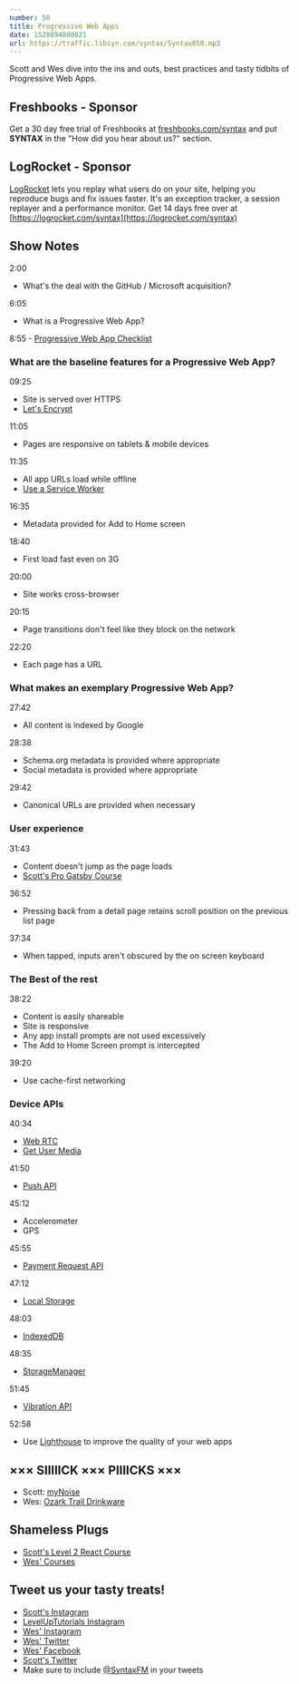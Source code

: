 ```yaml
---
number: 50
title: Progressive Web Apps
date: 1528894800021
url: https://traffic.libsyn.com/syntax/Syntax050.mp3
---
```


Scott and Wes dive into the ins and outs, best practices and tasty tidbits of Progressive Web Apps.

## Freshbooks - Sponsor

Get a 30 day free trial of Freshbooks at [freshbooks.com/syntax](https://freshbooks.com/syntax) and put **SYNTAX** in the "How did you hear about us?" section.

## LogRocket - Sponsor

[LogRocket](https://logrocket.com/syntax) lets you replay what users do on your site, helping you reproduce bugs and fix issues faster. It's an exception tracker, a session replayer and a performance monitor. Get 14 days free over at [https://logrocket.com/syntax](https://logrocket.com/syntax)

## Show Notes

2:00

* What's the deal with the GitHub / Microsoft acquisition?

6:05

* What is a Progressive Web App?

8:55 - [Progressive Web App Checklist](https://developers.google.com/web/progressive-web-apps/checklist)

### What are the baseline features for a Progressive Web App?

09:25

* Site is served over HTTPS
* [Let's Encrypt](https://letsencrypt.org/)

11:05

* Pages are responsive on tablets & mobile devices

11:35

* All app URLs load while offline
* [Use a Service Worker](https://developers.google.com/web/fundamentals/primers/service-workers/)

16:35

* Metadata provided for Add to Home screen

18:40

* First load fast even on 3G

20:00

* Site works cross-browser

20:15

* Page transitions don't feel like they block on the network

22:20

* Each page has a URL

### What makes an exemplary Progressive Web App?

27:42

* All content is indexed by Google

28:38

* Schema.org metadata is provided where appropriate
* Social metadata is provided where appropriate

29:42

* Canonical URLs are provided when necessary

### User experience

31:43

* Content doesn't jump as the page loads
* [Scott's Pro Gatsby Course](https://www.leveluptutorials.com/tutorials/pro-gatsby)

36:52

* Pressing back from a detail page retains scroll position on the previous list page

37:34

* When tapped, inputs aren't obscured by the on screen keyboard

### The Best of the rest

38:22

* Content is easily shareable
* Site is responsive
* Any app install prompts are not used excessively
* The Add to Home Screen prompt is intercepted

39:20

* Use cache-first networking

### Device APIs

40:34

* [Web RTC](https://developer.mozilla.org/en-US/docs/Web/API/WebRTC_API)
* [Get User Media](https://developer.mozilla.org/en-US/docs/Web/API/MediaDevices/getUserMedia%20)

41:50

* [Push API](https://developer.mozilla.org/en-US/docs/Web/API/Push_API)

45:12

* Accelerometer
* GPS

45:55

* [Payment Request API](https://developer.mozilla.org/en-US/docs/Web/API/Payment_Request_API)

47:12

* [Local Storage](https://developer.mozilla.org/en-US/docs/Web/API/Storage/LocalStorage)

48:03

* [IndexedDB](https://developer.mozilla.org/en-US/docs/Web/API/IndexedDB_API)

48:35

* [StorageManager](https://developer.mozilla.org/en-US/docs/Web/API/StorageManager)

51:45

* [Vibration API](https://developer.mozilla.org/en-US/docs/Web/API/Vibration_API)

52:58

* Use [Lighthouse](https://developers.google.com/web/tools/lighthouse/) to improve the quality of your web apps

## ××× SIIIIICK ××× PIIIICKS ×××

* Scott: [myNoise](https://mynoise.net/)
* Wes: [Ozark Trail Drinkware](https://www.walmart.com/search/?query=ozark%20trail%20rambler&cat_id=0)

## Shameless Plugs

* [Scott's Level 2 React Course](https://LevelUpTutorials.com/store)
* [Wes' Courses](https://wesbos.com/courses)

## Tweet us your tasty treats!

* [Scott's Instagram](https://www.instagram.com/stolinski/)
* [LevelUpTutorials Instagram](https://www.instagram.com/LevelUpTutorials/)
* [Wes' Instagram](https://www.instagram.com/wesbos/)
* [Wes' Twitter](https://twitter.com/wesbos)
* [Wes' Facebook](https://www.facebook.com/wesbos.developer)
* [Scott's Twitter](https://twitter.com/stolinski)
* Make sure to include [@SyntaxFM](https://twitter.com/SyntaxFM) in your tweets
